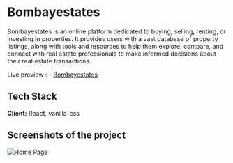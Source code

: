 
# Bombayestates


Bombayestates is an online platform dedicated to buying, selling, renting, or investing in properties. It provides users with a vast database of property listings, along with tools and resources to help them explore, compare, and connect with real estate professionals to make informed decisions about their real estate transactions.


Live preview : - [Bombayestates](https://bombayestates-bkta86j4k-devkartikbhardwaj.vercel.app/)


## Tech Stack

**Client:** React, vanilla-css


## Screenshots of the project

![Home Page](https://github.com/DevKartikBhardwaj/bombayestates/assets/102840713/07f0550e-c8df-4610-8c04-9ea0f886fe87)

